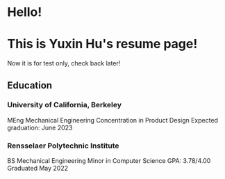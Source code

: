 # Hello! 
# This is Yuxin Hu's resume page!
Now it is for test only, check back later!

## Education

### University of California, Berkeley
  MEng Mechanical Engineering
  Concentration in Product Design
  Expected graduation: June 2023

### Rensselaer Polytechnic Institute
  BS Mechanical Engineering
  Minor in Computer Science
  GPA: 3.78/4.00
  Graduated May 2022
